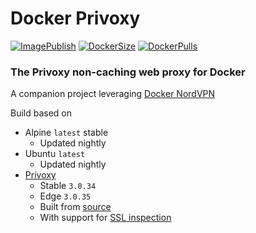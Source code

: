 # Docker Privoxy

[![ImagePublish][ImagePublishBadge]][GitHubPackageLink]
[![DockerSize][DockerSizeBadge]][DockerLink]
[![DockerPulls][DockerPullsBadge]][DockerLink]

### The Privoxy non-caching web proxy for Docker

A companion project leveraging [Docker NordVPN](https://github.com/tmknight/docker-nordvpn)

Build based on

- Alpine `latest` stable
  - Updated nightly
- Ubuntu `latest`
  - Updated nightly
- [Privoxy](https://www.privoxy.org/)
  - Stable `3.0.34`
  - Edge `3.0.35`
  - Built from [source](https://www.privoxy.org/gitweb/?p=privoxy.git;a=summary)
  - With support for [SSL inspection](https://www.privoxy.org/faq/misc.html#SSL)

[ImagePublishBadge]: https://github.com/tmknight/docker-privoxy/actions/workflows/image-orchestration-template.yml/badge.svg
[GitHubPackageLink]: https://github.com/tmknight/docker-privoxy/pkgs/container/privoxy
[DockerPullsBadge]: https://badgen.net/docker/pulls/tmknight88/privoxy?icon=docker&label=Docker+Pulls&labelColor=black&color=green
[DockerSizeBadge]: https://badgen.net/docker/size/tmknight88/privoxy/latest?icon=docker&label=Docker+Size&labelColor=black&color=green
[DockerLink]: https://hub.docker.com/r/tmknight88/privoxy

